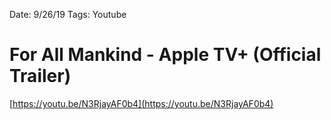 Date: 9/26/19
Tags: Youtube

# For All Mankind - Apple TV+ (Official Trailer)

[https://youtu.be/N3RjayAF0b4](https://youtu.be/N3RjayAF0b4)
